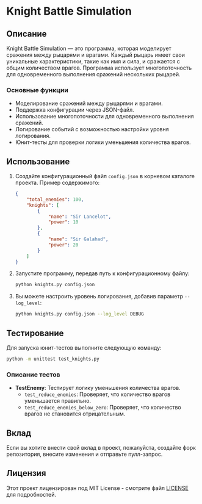 
# Knight Battle Simulation

## Описание

Knight Battle Simulation — это программа, которая моделирует сражения между рыцарями и врагами. Каждый рыцарь имеет свои уникальные характеристики, такие как имя и сила, и сражается с общим количеством врагов. Программа использует многопоточность для одновременного выполнения сражений нескольких рыцарей.

### Основные функции

- Моделирование сражений между рыцарями и врагами.
- Поддержка конфигурации через JSON-файл.
- Использование многопоточности для одновременного выполнения сражений.
- Логирование событий с возможностью настройки уровня логирования.
- Юнит-тесты для проверки логики уменьшения количества врагов.


## Использование

1. Создайте конфигурационный файл `config.json` в корневом каталоге проекта. Пример содержимого:

   ```json
   {
       "total_enemies": 100,
       "knights": [
           {
               "name": "Sir Lancelot",
               "power": 10
           },
           {
               "name": "Sir Galahad",
               "power": 20
           }
       ]
   }
   ```

2. Запустите программу, передав путь к конфигурационному файлу:

   ```bash
   python knights.py config.json
   ```

3. Вы можете настроить уровень логирования, добавив параметр `--log_level`:

   ```bash
   python knights.py config.json --log_level DEBUG
   ```

## Тестирование

Для запуска юнит-тестов выполните следующую команду:

```bash
python -m unittest test_knights.py
```

### Описание тестов

- **TestEnemy**: Тестирует логику уменьшения количества врагов.
  - `test_reduce_enemies`: Проверяет, что количество врагов уменьшается правильно.
  - `test_reduce_enemies_below_zero`: Проверяет, что количество врагов не становится отрицательным.

## Вклад

Если вы хотите внести свой вклад в проект, пожалуйста, создайте форк репозитория, внесите изменения и отправьте пулл-запрос.

## Лицензия

Этот проект лицензирован под MIT License - смотрите файл [LICENSE](LICENSE) для подробностей.